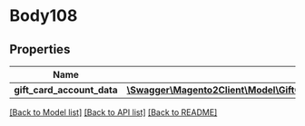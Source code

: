 # Body108

## Properties
Name | Type | Description | Notes
------------ | ------------- | ------------- | -------------
**gift_card_account_data** | [**\Swagger\Magento2Client\Model\GiftCardAccountDataGiftCardAccountInterface**](GiftCardAccountDataGiftCardAccountInterface.md) |  | 

[[Back to Model list]](../README.md#documentation-for-models) [[Back to API list]](../README.md#documentation-for-api-endpoints) [[Back to README]](../README.md)


